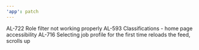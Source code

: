 ```yaml
---
'app': patch
---
```


AL-722 Role filter not working properly
AL-593 Classifications - home page accessibility
AL-716 Selecting job profile for the first time reloads the feed, scrolls up
